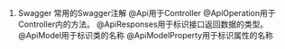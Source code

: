 1. Swagger
常用的Swagger注解
@Api用于Controller
@ApiOperation用于Controller内的方法。
@ApiResponses用于标识接口返回数据的类型。
@ApiModel用于标识类的名称
@ApiModelProperty用于标识属性的名称